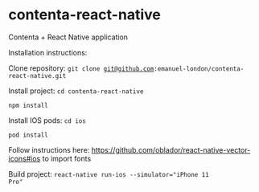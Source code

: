 # contenta-react-native
Contenta + React Native application

Installation instructions:

Clone repository:
<code>git clone git@github.com:emanuel-london/contenta-react-native.git</code>

Install project:
<code>cd contenta-react-native</code>

<code>npm install</code>

Install IOS pods:
<code>cd ios</code>

<code>pod install</code>

Follow instructions here: https://github.com/oblador/react-native-vector-icons#ios to import fonts

Build project:
<code>react-native run-ios --simulator="iPhone 11 Pro"</code>

